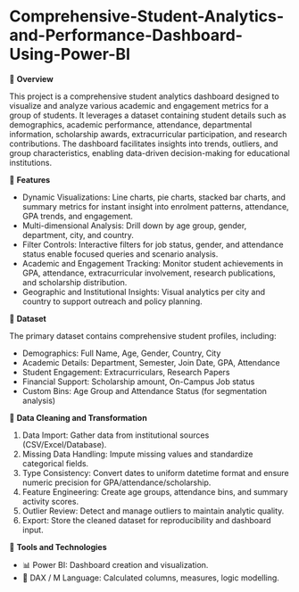 # Comprehensive-Student-Analytics-and-Performance-Dashboard-Using-Power-BI

📌 **Overview**

This project is a comprehensive student analytics dashboard designed to visualize and analyze various academic and engagement metrics for a group of students. It leverages a dataset containing student details such as demographics, academic performance, attendance, departmental information, scholarship awards, extracurricular participation, and research contributions. The dashboard facilitates insights into trends, outliers, and group characteristics, enabling data-driven decision-making for educational institutions.

🌟 **Features**

-	Dynamic Visualizations: Line charts, pie charts, stacked bar charts, and summary metrics for instant insight into enrolment patterns, attendance, GPA trends, and engagement.
-	Multi-dimensional Analysis: Drill down by age group, gender, department, city, and country.
-	Filter Controls: Interactive filters for job status, gender, and attendance status enable focused queries and scenario analysis.
-	Academic and Engagement Tracking: Monitor student achievements in GPA, attendance, extracurricular involvement, research publications, and scholarship distribution.
-	Geographic and Institutional Insights: Visual analytics per city and country to support outreach and policy planning.

📂 **Dataset**

The primary dataset contains comprehensive student profiles, including:
-	Demographics: Full Name, Age, Gender, Country, City
-	Academic Details: Department, Semester, Join Date, GPA, Attendance
-	Student Engagement: Extracurriculars, Research Papers
-	Financial Support: Scholarship amount, On-Campus Job status
-	Custom Bins: Age Group and Attendance Status (for segmentation analysis)

🧹 **Data Cleaning and Transformation**

1.	Data Import: Gather data from institutional sources (CSV/Excel/Database).
2.	Missing Data Handling: Impute missing values and standardize categorical fields.
3.	Type Consistency: Convert dates to uniform datetime format and ensure numeric precision for GPA/attendance/scholarship.
4.	Feature Engineering: Create age groups, attendance bins, and summary activity scores.
5.	Outlier Review: Detect and manage outliers to maintain analytic quality.
6.	Export: Store the cleaned dataset for reproducibility and dashboard input.

🧰 **Tools and Technologies**

-	📊 Power BI: Dashboard creation and visualization.
-	🧠 DAX / M Language: Calculated columns, measures, logic modelling.


